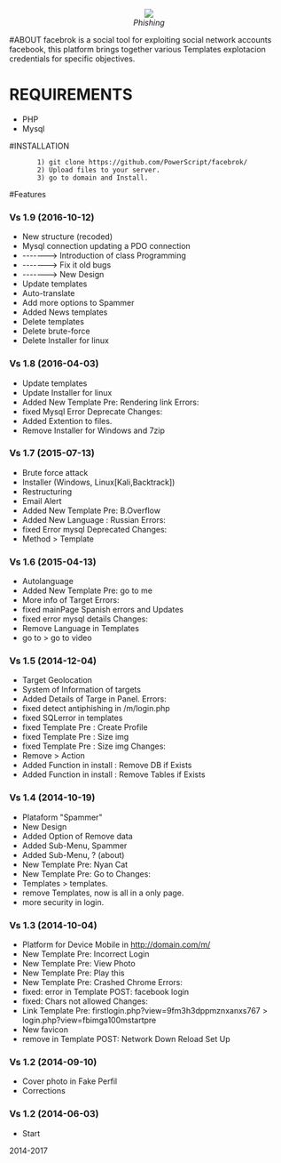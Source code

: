 
<p align="center"><img src="http://www.protecciononline.com/galeria/proteccion_online/Facebook_Phishing.jpg" /><br /><i>Phishing</i></p>


#ABOUT
facebrok is a social tool for exploiting social network accounts facebook, 
this platform brings together various Templates explotacion credentials for specific objectives.

# REQUIREMENTS
* PHP
* Mysql

#INSTALLATION

```
       1) git clone https://github.com/PowerScript/facebrok/
       2) Upload files to your server.
       3) go to domain and Install.
```

#Features
### Vs 1.9 (2016-10-12)
* New structure (recoded)
* Mysql connection updating a PDO connection
* -------> Introduction of class Programming
*  -------> Fix it old bugs
*  -------> New Design
* Update templates
* Auto-translate
* Add more options to Spammer
* Added News templates
* Delete templates
* Delete brute-force
* Delete Installer for linux

### Vs 1.8 (2016-04-03)
* Update templates
* Update Installer for linux
* Added New Template Pre: Rendering link
Errors:
* fixed Mysql Error Deprecate
Changes:
* Added Extention to files.
* Remove Installer for Windows and 7zip

### Vs 1.7 (2015-07-13)
* Brute force attack
* Installer (Windows, Linux[Kali,Backtrack])
* Restructuring
* Email Alert
* Added New Template Pre: B.Overflow
* Added New Language : Russian
Errors:
* fixed Error mysql Deprecated
Changes:
* Method > Template

### Vs 1.6 (2015-04-13)
* Autolanguage
* Added New Template Pre: go to me
* More info of Target
Errors:
* fixed mainPage Spanish errors and Updates
* fixed error mysql details
Changes:
* Remove Language in Templates
* go to > go to video

### Vs 1.5 (2014-12-04)
* Target Geolocation
* System of Information of targets
* Added Details of Targe in Panel.
Errors:
* fixed detect antiphishing in /m/login.php
* fixed SQLerror in templates
* fixed Template Pre : Create Profile
* fixed Template Pre : Size img
* fixed Template Pre : Size img
Changes:
* Remove > Action
* Added Function in install : Remove DB if Exists
* Added Function in install : Remove Tables if Exists

### Vs 1.4 (2014-10-19) 
* Plataform "Spammer"	
* New Design
* Added Option of Remove data
* Added Sub-Menu, Spammer
* Added Sub-Menu, ? (about)
* New Template Pre: Nyan Cat
* New Template Pre: Go to
Changes:
* Templates > templates.
* remove Templates, now is all in a only page.
* more security in login.

### Vs 1.3 (2014-10-04)
* Platform for Device Mobile in http://domain.com/m/
* New Template Pre: Incorrect Login
* New Template Pre: View Photo
* New Template Pre: Play this
* New Template Pre: Crashed Chrome
Errors:
* fixed: error in Template POST: facebook login
* fixed: Chars not allowed
Changes:
* Link Template Pre: firstlogin.php?view=9fm3h3dppmznxanxs767 > login.php?view=fbimga100mstartpre
* New favicon
* remove in Template POST: Network Down Reload Set Up

### Vs 1.2 (2014-09-10) 
* Cover photo in Fake Perfil
* Corrections

### Vs 1.2 (2014-06-03)
* Start

2014-2017

